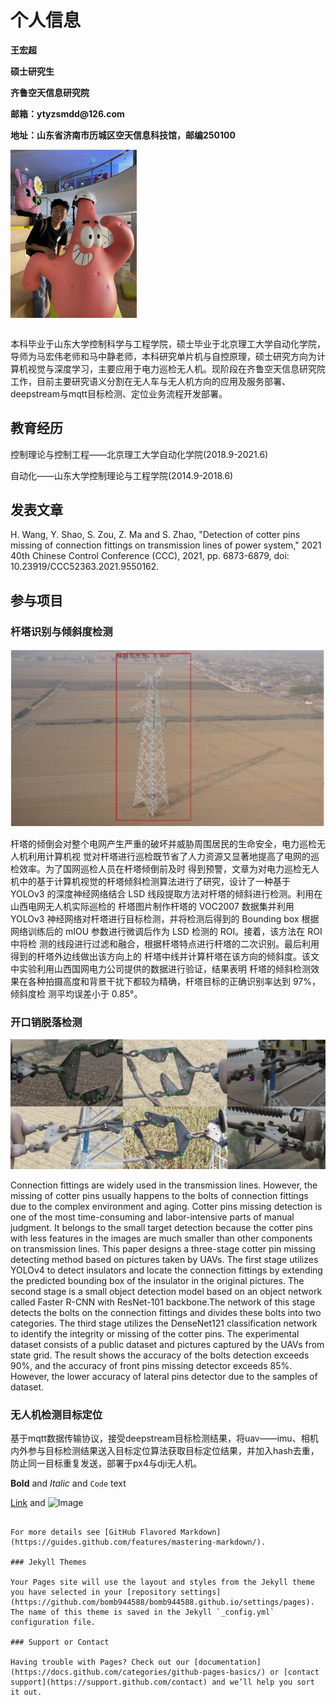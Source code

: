# 个人信息

<table border="0">
  <tr>
    <tr width="75%">
      <p><b>王宏超</b></p>
      <p><b>硕士研究生</b></p>
      <p><b>齐鲁空天信息研究院</b></p>
      <p><b>邮箱：ytyzsmdd@126.com</b></p>
      <p><b>地址：山东省济南市历城区空天信息科技馆，邮编250100</b></p>
    </tr>  
    <tr width="25%">
      <img src="/mine.jpg" width="40%">   
    </tr>
  </tr>
</table>

本科毕业于山东大学控制科学与工程学院，硕士毕业于北京理工大学自动化学院，导师为马宏伟老师和马中静老师，本科研究单片机与自控原理，硕士研究方向为计算机视觉与深度学习，主要应用于电力巡检无人机。现阶段在齐鲁空天信息研究院工作，目前主要研究语义分割在无人车与无人机方向的应用及服务部署、deepstream与mqtt目标检测、定位业务流程开发部署。

## 教育经历

控制理论与控制工程——北京理工大学自动化学院(2018.9-2021.6)

自动化——山东大学控制理论与工程学院(2014.9-2018.6)

## 发表文章

H. Wang, Y. Shao, S. Zou, Z. Ma and S. Zhao, "Detection of cotter pins missing of connection fittings on transmission lines of power system," 2021 40th Chinese Control Conference (CCC), 2021, pp. 6873-6879, doi: 10.23919/CCC52363.2021.9550162.

## 参与项目

### 杆塔识别与倾斜度检测

![杆塔倾斜度检测](/杆塔.png)

杆塔的倾倒会对整个电网产生严重的破坏并威胁周围居民的生命安全，电力巡检无人机利用计算机视 觉对杆塔进行巡检既节省了人力资源又显著地提高了电网的巡检效率。为了国网巡检人员在杆塔倾倒前及时 得到预警，文章为对电力巡检无人机中的基于计算机视觉的杆塔倾斜检测算法进行了研究，设计了一种基于 YOLOv3 的深度神经网络结合 LSD 线段提取方法对杆塔的倾斜进行检测。利用在山西电网无人机实际巡检的 杆塔图片制作杆塔的 VOC2007 数据集并利用 YOLOv3 神经网络对杆塔进行目标检测，并将检测后得到的 Bounding box 根据网络训练后的 mIOU 参数进行微调后作为 LSD 检测的 ROI。接着，该方法在 ROI 中将检 测的线段进行过滤和融合，根据杆塔特点进行杆塔的二次识别。最后利用得到的杆塔外边线做出该方向上的 杆塔中线并计算杆塔在该方向的倾斜度。该文中实验利用山西国网电力公司提供的数据进行验证，结果表明 杆塔的倾斜检测效果在各种拍摄高度和背景干扰下都较为精确，杆塔目标的正确识别率达到 97%，倾斜度检 测平均误差小于 0.85°。

### 开口销脱落检测

![开口销脱落检测](/开口销.png)

Connection fittings are widely used in the transmission lines. However, the missing of cotter pins usually happens
to the bolts of connection fittings due to the complex environment and aging. Cotter pins missing detection is one of the most
time-consuming and labor-intensive parts of manual judgment. It belongs to the small target detection because the cotter pins
with less features in the images are much smaller than other components on transmission lines. This paper designs a three-stage
cotter pin missing detecting method based on pictures taken by UAVs. The first stage utilizes YOLOv4 to detect insulators and
locate the connection fittings by extending the predicted bounding box of the insulator in the original pictures. The second stage
is a small object detection model based on an object network called Faster R-CNN with ResNet-101 backbone.The network of
this stage detects the bolts on the connection fittings and divides these bolts into two categories. The third stage utilizes the
DenseNet121 classification network to identify the integrity or missing of the cotter pins. The experimental dataset consists of a
public dataset and pictures captured by the UAVs from state grid. The result shows the accuracy of the bolts detection exceeds
90%, and the accuracy of front pins missing detector exceeds 85%. However, the lower accuracy of lateral pins detector due to
the samples of dataset.

### 无人机检测目标定位

基于mqtt数据传输协议，接受deepstream目标检测结果，将uav——imu、相机内外参与目标检测结果送入目标定位算法获取目标定位结果，并加入hash去重，防止同一目标重复发送，部署于px4与dji无人机。



**Bold** and _Italic_ and `Code` text

[Link](url) and ![Image](src)
```

For more details see [GitHub Flavored Markdown](https://guides.github.com/features/mastering-markdown/).

### Jekyll Themes

Your Pages site will use the layout and styles from the Jekyll theme you have selected in your [repository settings](https://github.com/bomb944588/bomb944588.github.io/settings/pages). The name of this theme is saved in the Jekyll `_config.yml` configuration file.

### Support or Contact

Having trouble with Pages? Check out our [documentation](https://docs.github.com/categories/github-pages-basics/) or [contact support](https://support.github.com/contact) and we’ll help you sort it out.
